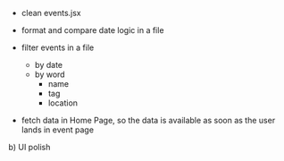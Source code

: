- clean events.jsx

- format and compare date logic in a file

- filter events in a file

  - by date
  - by word
    - name
    - tag
    - location

- fetch data in Home Page, so the data is available as soon as the user lands in event page

b) UI polish
